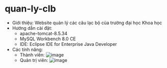 # quan-ly-clb
* Giới thiệu: Website quản lý các câu lạc bộ của trường đại học Khoa học 
* Hướng dẫn cài đặt:
  - apache-tomcat-8.5.34
  - MySQL Workbench 8.0 CE
  - IDE: Eclipse IDE for Enterprise Java Developer
* Các tính năng:
  - Thành viên:
    ![image](https://github.com/vt-k-huyen/quan-ly-clb/assets/124071831/8a060025-902d-4749-bfca-337894aed074)
  - Quản trị viên:
    ![image](https://github.com/vt-k-huyen/quan-ly-clb/assets/124071831/36307e84-cdf1-4243-b447-8d267300a4c4)
